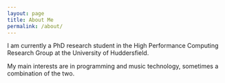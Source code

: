 ```yaml
---
layout: page
title: About Me
permalink: /about/
---
```


I am currently a PhD research student in the High Performance Computing Research Group at the University of Huddersfield.

My main interests are in programming and music technology, sometimes a combination of the two.
